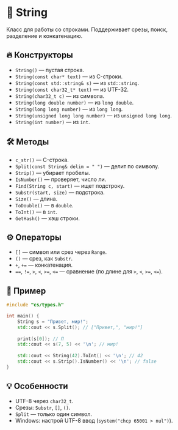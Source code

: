 # 📜 String

Класс для работы со строками. Поддерживает срезы, поиск, разделение и конкатенацию.

## 🔥 Конструкторы
- `String()` — пустая строка.
- `String(const char* text)` — из C-строки.
- `String(const std::string& s)` — из `std::string`.
- `String(const char32_t* text)` — из UTF-32.
- `String(char32_t c)` — из символа.
- `String(long double number)` — из `long double`.
- `String(long long number)` — из `long long`.
- `String(unsigned long long number)` — из `unsigned long long`.
- `String(int number)` — из `int`.

## 🛠️ Методы
- `c_str()` — C-строка.
- `Split(const String& delim = " ")` — делит по символу.
- `Strip()` — убирает пробелы.
- `IsNumber()` — проверяет, число ли.
- `Find(String c, start)` — ищет подстроку.
- `Substr(start, size)` — подстрока.
- `Size()` — длина.
- `ToDouble()` — в `double`.
- `ToInt()` — в `int`.
- `GetHash()` — хэш строки.

## ⚙️ Операторы
- `[]` — символ или срез через `Range`.
- `()` — срез, как `Substr`.
- `+`, `+=` — конкатенация.
- `==`, `!=`, `>`, `<`, `>=`, `<=` — сравнение (по длине для `>`, `<`, `>=`, `<=`).

## 🎯 Пример
```c++
#include "cs/types.h"

int main() {
    String s = "Привет, мир!";
    std::cout << s.Split(); // ["Привет,", "мир!"]
    
    print(s[0]); // П
    std::cout << s(7, 5) << '\n'; // мир!
    
    std::cout << String(42).ToInt() << '\n'; // 42
    std::cout << s.Strip().IsNumber() << '\n'; // false
}
```

## 💡 Особенности
- UTF-8 через `char32_t`.
- Срезы: `Substr`, `[]`, `()`.
- `Split` — только один символ.
- Windows: настрой UTF-8 ввод (`system("chcp 65001 > nul")`).

